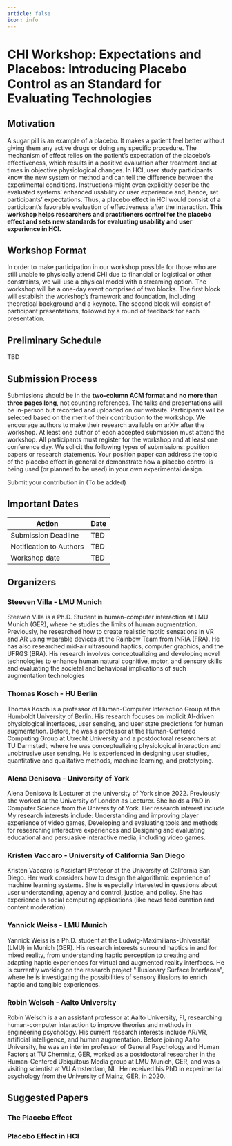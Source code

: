 ```yaml
---
article: false
icon: info
---
```

# CHI Workshop: Expectations and Placebos: Introducing Placebo Control as an Standard for Evaluating Technologies


## Motivation
A sugar pill is an example of a placebo. It makes a patient feel better without giving them any active drugs or doing any specific procedure. The mechanism of effect relies on the patient’s expectation of the placebo’s effectiveness, which results in a positive evaluation after treatment and at times in objective physiological changes. In HCI, user study participants know the new system or method and can tell the difference between the experimental conditions. Instructions might even explicitly describe the evaluated systems’ enhanced usability or user experience and, hence, set participants’ expectations. Thus, a placebo effect in HCI would consist of a participant’s favorable evaluation of effectiveness after the interaction. **This workshop helps researchers and practitioners control for the placebo effect and sets new standards for evaluating usability and user experience in HCI.** 

## Workshop Format

In order to make participation in our workshop possible for those who are still unable to physically attend CHI due to financial or logistical or other constraints, we will use a physical model with a streaming option. The workshop will be a one-day event comprised of two blocks. The first block will establish the workshop’s framework and foundation, including theoretical background and a keynote. The second block will consist of participant presentations, followed by a round of feedback for each presentation.

## Preliminary Schedule

TBD

## Submission Process

Submissions should be in the **two-column ACM format and no more than three pages long**, not counting references. The talks and presentations will be in-person but recorded and uploaded on our website. Participants will be selected based on the merit of their contribution to the workshop. We encourage authors to make their research available on arXiv after the workshop. At least one author of each accepted submission must attend the workshop. All participants must register for the workshop and at least one conference day. We solicit the following types of submissions: position papers or research statements. Your position paper can address the topic of the placebo effect in general or demonstrate how a placebo control is being used (or planned to be used) in your own experimental design.

Submit your contribution in (To be added)

## Important Dates

| Action | Date |
| -------- | --- |
| Submission Deadline | TBD |  
| Notification to Authors | TBD |  
| Workshop date       | TBD |  


## Organizers

### Steeven Villa - LMU Munich

Steeven Villa is a Ph.D. Student in human-computer interaction at LMU Munich (GER), where he studies the limits of human augmentation. Previously, he researched how to create realistic haptic sensations in VR and AR using wearable devices at the Rainbow Team from INRIA (FRA). He has also researched mid-air ultrasound haptics, computer graphics, and the UFRGS (BRA). His research involves conceptualizing and developing novel technologies to enhance human natural cognitive, motor, and sensory skills and evaluating the societal and behavioral implications of such augmentation
technologies

### Thomas Kosch - HU Berlin

Thomas Kosch is a professor of Human-Computer Interaction Group at the Humboldt University of Berlin. His research focuses on implicit AI-driven physiological interfaces, user sensing, and user state predictions for human augmentation. Before, he was a professor at the Human-Centered Computing Group at Utrecht University and a postdoctoral researchers at TU Darmstadt, where he was conceptualizing physiological interaction and unobtrusive user sensing. He is experienced in designing user studies, quantitative and qualitative methods, machine learning, and prototyping.

### Alena Denisova - University of York

Alena Denisova is Lecturer at the university of York since 2022. Previously she worked at the University of London as Lecturer. She holds a PhD in Computer Science from the University of York. Her research interest include My research interests include: Understanding and improving player experience of video games, Developing and evaluating tools and methods for researching interactive experiences and Designing and evaluating educational and persuasive interactive media, including video games.

### Kristen Vaccaro - University of California San Diego

Kristen Vaccaro is Assistant Profesor at the University of California San Diego. Her work considers how to design the algorithmic experience of machine learning systems. She is especially interested in questions about user understanding, agency and control, justice, and policy. She has experience in social computing applications (like news feed curation and content moderation)

### Yannick Weiss - LMU Munich

Yannick Weiss is a Ph.D. student at the Ludwig-Maximilians-Universität (LMU) in Munich (GER). His research interests surround haptics in and for mixed reality, from understanding haptic perception to creating and adapting haptic experiences for virtual and augmented reality interfaces. He is currently working on the research project "Illusionary Surface Interfaces", where he is investigating the possibilities of sensory illusions to enrich haptic and tangible experiences.

### Robin Welsch - Aalto University

Robin Welsch is a an assistant professor at Aalto University, FI, researching human-computer interaction to improve theories and methods in engineering psychology. His current research interests include AR/VR, artificial intelligence, and human augmentation. Before joining Aalto University, he was an interim professor of General Psychology and Human Factors at TU Chemnitz, GER, worked as a postdoctoral researcher in the Human-Centered Ubiquitous Media group at LMU Munich, GER, and was a visiting scientist at VU Amsterdam, NL. He received his PhD in experimental psychology from the University of Mainz, GER, in 2020.

## Suggested Papers

### The Placebo Effect

### Placebo Effect in HCI